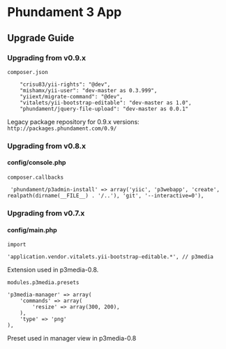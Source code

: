 Phundament 3 App
================

Upgrade Guide
-------------

### Upgrading from v0.9.x

`composer.json`

        "crisu83/yii-rights": "@dev",
        "mishamx/yii-user": "dev-master as 0.3.999",
        "yiiext/migrate-command": "@dev",
        "vitalets/yii-bootstrap-editable": "dev-master as 1.0",
        "phundament/jquery-file-upload": "dev-master as 0.0.1"

Legacy package repository for 0.9.x versions: `http://packages.phundament.com/0.9/`


### Upgrading from v0.8.x

#### config/console.php

`composer.callbacks`

     'phundament/p3admin-install' => array('yiic', 'p3webapp', 'create', realpath(dirname(__FILE__) . '/..'), 'git', '--interactive=0'),
     
### Upgrading from v0.7.x

#### config/main.php

`import`
    
    'application.vendor.vitalets.yii-bootstrap-editable.*', // p3media

Extension used in p3media-0.8.

`modules.p3media.presets`

    'p3media-manager' => array(
        'commands' => array(
            'resize' => array(300, 200),
        ),
        'type' => 'png'
    ),

Preset used in manager view in p3media-0.8